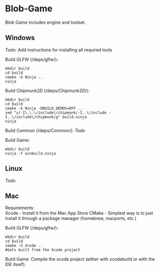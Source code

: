 Blob-Game
=========

Blob Game includes engine and toolset.


Windows
-------

*Todo:* Add instructions for installing all required tools



Build GLFW (/deps/glfw/):
```
mkdir build
cd build
cmake -G Ninja ..
ninja
```

Build Chipmunk2D (/deps/Chipmunk2D/):
```
mkdir build
cd build
cmake -G Ninja -DBUILD_DEMOS=OFF ..
sed "s/-I\.\.\/include\/chipmunk/-I..\/include -I..\/include\/chipmunk/g" build.ninja
ninja
```

Build Common (/deps/Common/):
*Todo*

Build Game:
```
mkdir build
ninja -f winbuild.ninja
```


Linux
-----

*Todo*


Mac
---

Requirements:  
Xcode - Install it from the Mac App Store
CMake - Simplest way is to just install it through a package manager (homebrew, macports, etc.)


Build GLFW (/deps/glfw/):
```
mkdir build
cd build
cmake -G Xcode ..
#Gets built from the Xcode project
```

Build Game:
Compile the xcode project (either with xcodebuild or with the IDE itself).
